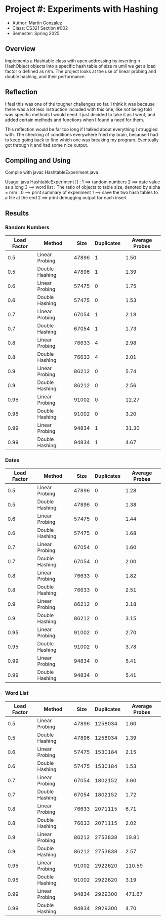 # Project #: Experiments with Hashing 

* Author: Martin Gonzalez
* Class: CS321 Section #002
* Semester: Spring 2025

## Overview
Implements a Hashtable class with open addressing by inserting n HashObject 
objects into a specific hash table of size m until we get a load factor α defined 
as n/m. The project looks at the use of linear probing and double hashing, 
and their performance.

## Reflection
I feel this was one of the tougher challenges so far. I think it was because
there was a lot less instruction included with this one, like not being told
was specific methods I would need. I just decided to take it as I went, and 
added certain methods and functions when I found a need for them.

This reflection would be far too long if I talked about everything I struggled 
with. The checking of conditions everywhere fried my brain, because I had to keep 
going back to find which one was breaking my program. Eventually got through it
and had some nice output. 

## Compiling and Using
Compile with 
        javac HashtableExperiment.java

Usage: java HashtableExperiment <dataSource> <loadFactor> [<debugLevel>]
       <dataSource>: 1 ==> random numbers
                     2 ==> date value as a long
                     3 ==> word list
       <loadFactor>: The ratio of objects to table size, 
                       denoted by alpha = n/m
       <debugLevel>: 0 ==> print summary of experiment
                     1 ==> save the two hash tables to a file at the end
                     2 ==> print debugging output for each insert
		 

## Results 

### Random Numbers
| Load Factor | Method         | Size  | Duplicates | Average Probes |
|-------------|----------------|-------|------------|----------------|
| 0.5         | Linear Probing  | 47896 | 1          | 1.50           |
| 0.5         | Double Hashing  | 47896 | 1          | 1.39           |
| 0.6         | Linear Probing  | 57475 | 0          | 1.75           |
| 0.6         | Double Hashing  | 57475 | 0          | 1.53           |
| 0.7         | Linear Probing  | 67054 | 1          | 2.18           |
| 0.7         | Double Hashing  | 67054 | 1          | 1.73           |
| 0.8         | Linear Probing  | 76633 | 4          | 2.98           |
| 0.8         | Double Hashing  | 76633 | 4          | 2.01           |
| 0.9         | Linear Probing  | 86212 | 0          | 5.74           |
| 0.9         | Double Hashing  | 86212 | 0          | 2.56           |
| 0.95        | Linear Probing  | 91002 | 0          | 12.27          |
| 0.95        | Double Hashing  | 91002 | 0          | 3.20           |
| 0.99        | Linear Probing  | 94834 | 1          | 31.30          |
| 0.99        | Double Hashing  | 94834 | 1          | 4.67           |

### Dates
| Load Factor | Method         | Size  | Duplicates | Average Probes |
|-------------|----------------|-------|------------|----------------|
| 0.5         | Linear Probing  | 47896 | 0          | 1.28           |
| 0.5         | Double Hashing  | 47896 | 0          | 1.38           |
| 0.6         | Linear Probing  | 57475 | 0          | 1.44           |
| 0.6         | Double Hashing  | 57475 | 0          | 1.68           |
| 0.7         | Linear Probing  | 67054 | 0          | 1.60           |
| 0.7         | Double Hashing  | 67054 | 0          | 2.00           |
| 0.8         | Linear Probing  | 76633 | 0          | 1.82           |
| 0.8         | Double Hashing  | 76633 | 0          | 2.51           |
| 0.9         | Linear Probing  | 86212 | 0          | 2.18           |
| 0.9         | Double Hashing  | 86212 | 0          | 3.15           |
| 0.95        | Linear Probing  | 91002 | 0          | 2.70           |
| 0.95        | Double Hashing  | 91002 | 0          | 3.78           |
| 0.99        | Linear Probing  | 94834 | 0          | 5.41           |
| 0.99        | Double Hashing  | 94834 | 0          | 5.41           |

### Word List
| Load Factor | Method         | Size  | Duplicates | Average Probes |
|-------------|----------------|-------|------------|----------------|
| 0.5         | Linear Probing  | 47896 | 1258034    | 1.60           |
| 0.5         | Double Hashing  | 47896 | 1258034    | 1.39           |
| 0.6         | Linear Probing  | 57475 | 1530184    | 2.15           |
| 0.6         | Double Hashing  | 57475 | 1530184    | 1.53           |
| 0.7         | Linear Probing  | 67054 | 1802152    | 3.60           |
| 0.7         | Double Hashing  | 67054 | 1802152    | 1.72           |
| 0.8         | Linear Probing  | 76633 | 2071115    | 6.71           |
| 0.8         | Double Hashing  | 76633 | 2071115    | 2.02           |
| 0.9         | Linear Probing  | 86212 | 2753838    | 19.81          |
| 0.9         | Double Hashing  | 86212 | 2753838    | 2.57           |
| 0.95        | Linear Probing  | 91002 | 2922620    | 110.59         |
| 0.95        | Double Hashing  | 91002 | 2922620    | 3.19           |
| 0.99        | Linear Probing  | 94834 | 2929300    | 471.67         |
| 0.99        | Double Hashing  | 94834 | 2929300    | 4.70           |
